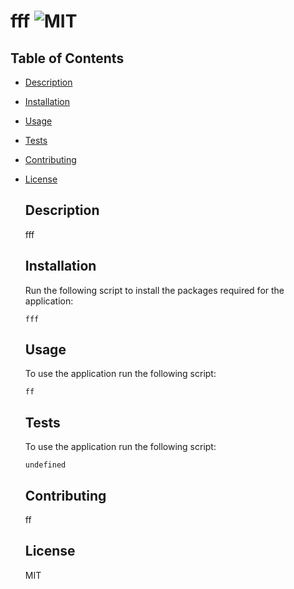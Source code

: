 # fff ![MIT](https://img.shields.io/static/v1?label=fff&message=License&color=green)

## Table of Contents

- [Description](#description)
- [Installation](#installation)
- [Usage](#usage)
- [Tests](#tests)
- [Contributing](#contributing)
- [License](#license)

  ## Description

  fff

  ## Installation

  Run the following script to install the packages required for the application:

  ```
  fff
  ```

  ## Usage

  To use the application run the following script:

  ```
  ff
  ```

  ## Tests

  To use the application run the following script:

  ```
  undefined
  ```

  ## Contributing

  ff

  ## License

  MIT
